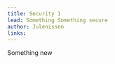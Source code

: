 ```yaml
---
title: Security 1
lead: Something Something secure
author: Julenissen
links:
---
```


Something new
